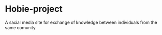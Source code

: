 # Hobie-project
A sacial media site for exchange of knowledge between individuals from the same comunity 
